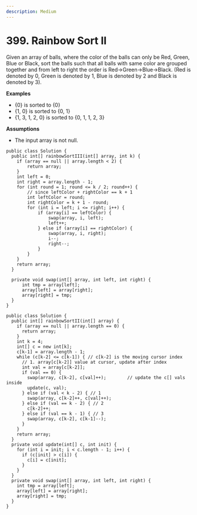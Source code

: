 ```yaml
---
description: Medium
---
```


# 399. Rainbow Sort II

Given an array of balls, where the color of the balls can only be Red, Green, Blue or Black, sort the balls such that all balls with same color are grouped together and from left to right the order is Red-&gt;Green-&gt;Blue-&gt;Black. \(Red is denoted by 0, Green is denoted by 1,  Blue is denoted by 2 and Black is denoted by 3\).

**Examples**

* {0} is sorted to {0}
* {1, 0} is sorted to {0, 1}
* {1, 3, 1, 2, 0} is sorted to {0, 1, 1, 2, 3}

**Assumptions**

* The input array is not null.

```text
public class Solution {
  public int[] rainbowSortIII(int[] array, int k) {
    if (array == null || array.length < 2) {
        return array;
    }
    int left = 0;
    int right = array.length - 1;
    for (int round = 1; round <= k / 2; round++) {
        // since leftColor + rightColor == k + 1
        int leftColor = round;
        int rightColor = k + 1 - round;
        for (int i = left; i <= right; i++) {
            if (array[i] == leftColor) {
                swap(array, i, left);
                left++;
            } else if (array[i] == rightColor) {
                swap(array, i, right);
                i--;
                right--;
            }
        }
    }
    return array;
  }

  private void swap(int[] array, int left, int right) {
      int tmp = array[left];
      array[left] = array[right];
      array[right] = tmp;
  }
}

```

```text
public class Solution {
  public int[] rainbowSortII(int[] array) {
    if (array == null || array.length == 0) {
      return array;
    }
    int k = 4;
    int[] c = new int[k];
    c[k-1] = array.length - 1;
    while (c[k-2] <= c[k-1]) { // c[k-2] is the moving cursor index
      // 1. array[c[k-2]] value at cursor, update after index
      int val = array[c[k-2]];
      if (val == 0) {
        swap(array, c[k-2], c[val]++);        // update the c[] vals inside
        update(c, val);
      } else if (val < k - 2) { // 1
        swap(array, c[k-2]++, c[val]++);
      } else if (val == k - 2) { // 2
        c[k-2]++;
      } else if (val == k - 1) { // 3
        swap(array, c[k-2], c[k-1]--);
      }     
    }
    return array;
  }
  private void update(int[] c, int init) {
    for (int i = init; i < c.length - 1; i++) {
      if (c[init] > c[i]) {
        c[i] = c[init];
      }
    }
  }
  private void swap(int[] array, int left, int right) {
    int tmp = array[left];
    array[left] = array[right];
    array[right] = tmp;
  }
}

```

